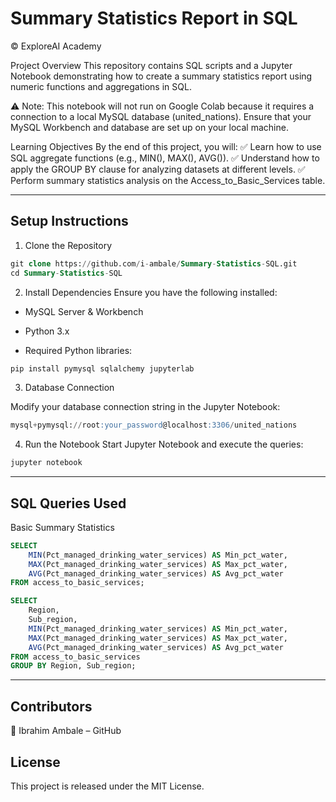 # Summary Statistics Report in SQL
© ExploreAI Academy

Project Overview
This repository contains SQL scripts and a Jupyter Notebook demonstrating how to create a summary statistics report using numeric functions and aggregations in SQL.

⚠️ Note: This notebook will not run on Google Colab because it requires a connection to a local MySQL database (united_nations). Ensure that your MySQL Workbench and database are set up on your local machine.

Learning Objectives
By the end of this project, you will:
✅ Learn how to use SQL aggregate functions (e.g., MIN(), MAX(), AVG()).
✅ Understand how to apply the GROUP BY clause for analyzing datasets at different levels.
✅ Perform summary statistics analysis on the Access_to_Basic_Services table.

---

## Setup Instructions
1. Clone the Repository
```sql
git clone https://github.com/i-ambale/Summary-Statistics-SQL.git
cd Summary-Statistics-SQL
```
2. Install Dependencies
Ensure you have the following installed:

- MySQL Server & Workbench

- Python 3.x

- Required Python libraries:
```sql
pip install pymysql sqlalchemy jupyterlab
```
3. Database Connection

Modify your database connection string in the Jupyter Notebook:
```sql
mysql+pymysql://root:your_password@localhost:3306/united_nations
```
4. Run the Notebook
Start Jupyter Notebook and execute the queries:
```sql
jupyter notebook
```
---

## SQL Queries Used
Basic Summary Statistics
```sql
SELECT 
    MIN(Pct_managed_drinking_water_services) AS Min_pct_water,
    MAX(Pct_managed_drinking_water_services) AS Max_pct_water,
    AVG(Pct_managed_drinking_water_services) AS Avg_pct_water
FROM access_to_basic_services;
```
```sql
SELECT 
    Region,
    Sub_region,
    MIN(Pct_managed_drinking_water_services) AS Min_pct_water,
    MAX(Pct_managed_drinking_water_services) AS Max_pct_water,
    AVG(Pct_managed_drinking_water_services) AS Avg_pct_water
FROM access_to_basic_services
GROUP BY Region, Sub_region;
```
---
## Contributors
📌 Ibrahim Ambale – GitHub

## License
This project is released under the MIT License.
